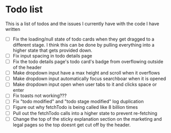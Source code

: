 # Todo list

This is a list of todos and the issues I currently have with the code I have written

- [ ] Fix the loading/null state of todo cards when they get dragged to a different stage. I think this can be done by pulling everything into a higher state that gets provided down.
- [ ] Fix input spacing in todo details page
- [ ] Fix the todo details page's todo card's badge from overflowing outside of the header
- [ ] Make dropdown input have a max height and scroll when it overflows
- [ ] Make dropdown input automatically focus searchboar when it is opened
- [ ] Make dropdown input open when user tabs to it and clicks space or enter
- [ ] Fix toasts not working???
- [ ] Fix "todo modified" and "todo stage modified" log duplication
- [ ] Figure out why fetchTodo is being called like 8 billion times
- [ ] Pull out the fetchTodo calls into a higher state to prevent re-fetching
- [ ] Change the top of the sticky explanation section on the marketing and legal pages so the top doesnt get cut off by the header.
